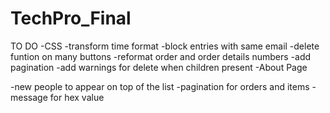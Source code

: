 # TechPro_Final

TO DO
-CSS
-transform time format
-block entries with same email
-delete funtion on many buttons
-reformat order and order details numbers
-add pagination
-add warnings for delete when children present
-About Page

-new people to appear on top of the list
-pagination for orders and items
-message for hex value
